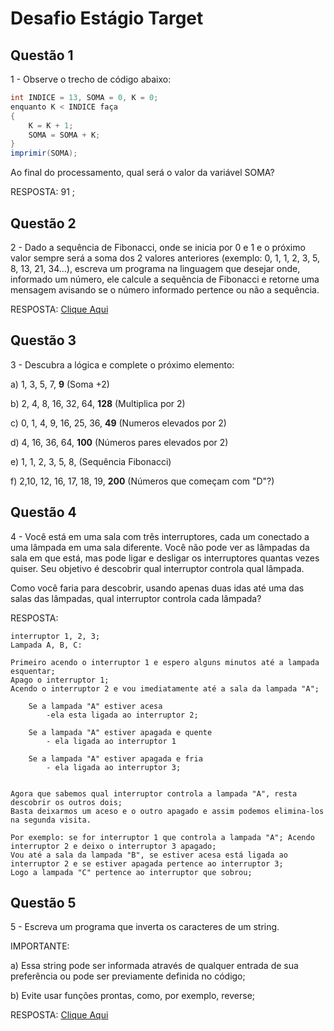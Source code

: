 # Desafio Estágio Target

## Questão 1

1 - Observe o trecho de código abaixo:

```cs
int INDICE = 13, SOMA = 0, K = 0;
enquanto K < INDICE faça
{
    K = K + 1;
    SOMA = SOMA + K;
}
imprimir(SOMA);
```

Ao final do processamento, qual será o valor da variável SOMA?

RESPOSTA: 91 ;

## Questão 2

2 - Dado a sequência de Fibonacci, onde se inicia por 0 e 1 e o próximo valor sempre será a soma dos 2 valores anteriores (exemplo: 0, 1, 1, 2, 3, 5, 8, 13, 21, 34...), escreva um programa na linguagem que desejar onde, informado um número, ele calcule a sequência de Fibonacci e retorne uma mensagem avisando se o número informado pertence ou não a sequência.

RESPOSTA: [Clique Aqui](https://github.com/MiloVSM/desafio-estagio-target/blob/main/Exercicio_02/Exercicio_02/Program.cs)

## Questão 3

3 - Descubra a lógica e complete o próximo elemento:

a) 1, 3, 5, 7, **9** (Soma +2)

b) 2, 4, 8, 16, 32, 64, **128** (Multiplica por 2)

c) 0, 1, 4, 9, 16, 25, 36, **49** (Numeros elevados por 2)

d) 4, 16, 36, 64, **100** (Números pares elevados por 2)

e) 1, 1, 2, 3, 5, 8, (Sequência Fibonacci)

f) 2,10, 12, 16, 17, 18, 19, **200** (Números que começam com "D"?)

## Questão 4

4 - Você está em uma sala com três interruptores, cada um conectado a uma lâmpada em uma sala diferente. Você não pode ver as lâmpadas da sala em que está, mas pode ligar e desligar os interruptores quantas vezes quiser. Seu objetivo é descobrir qual interruptor controla qual lâmpada.

Como você faria para descobrir, usando apenas duas idas até uma das salas das lâmpadas, qual interruptor controla cada lâmpada?

RESPOSTA:

```
interruptor 1, 2, 3;
Lampada A, B, C:

Primeiro acendo o interruptor 1 e espero alguns minutos até a lampada esquentar;
Apago o interruptor 1;
Acendo o interruptor 2 e vou imediatamente até a sala da lampada "A";

    Se a lampada "A" estiver acesa
        -ela esta ligada ao interruptor 2;

    Se a lampada "A" estiver apagada e quente
        - ela ligada ao interruptor 1

    Se a lampada "A" estiver apagada e fria
        - ela ligada ao interruptor 3;


Agora que sabemos qual interruptor controla a lampada "A", resta descobrir os outros dois;
Basta deixarmos um aceso e o outro apagado e assim podemos elimina-los na segunda visita.

Por exemplo: se for interruptor 1 que controla a lampada "A"; Acendo interruptor 2 e deixo o interruptor 3 apagado;
Vou até a sala da lampada "B", se estiver acesa está ligada ao interruptor 2 e se estiver apagada pertence ao interruptor 3;
Logo a lampada "C" pertence ao interruptor que sobrou;

```

## Questão 5

5 - Escreva um programa que inverta os caracteres de um string.

IMPORTANTE:

a) Essa string pode ser informada através de qualquer entrada de sua preferência ou pode ser previamente definida no código;

b) Evite usar funções prontas, como, por exemplo, reverse;

RESPOSTA: [Clique Aqui](https://github.com/MiloVSM/desafio-estagio-target/blob/main/Exercicio_05/Exercicio_05/Program.cs)
